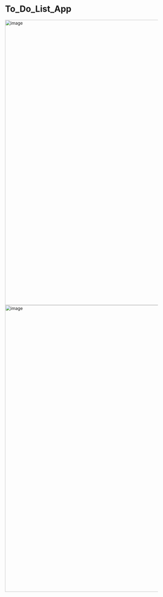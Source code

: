 # To_Do_List_App
<img width="1908" height="938" alt="image" src="https://github.com/user-attachments/assets/c9e1ca78-cd41-44e2-aa13-22eca2af1120" />
<img width="1919" height="943" alt="image" src="https://github.com/user-attachments/assets/21225578-ac12-4311-a596-d80a460d6fc5" />
